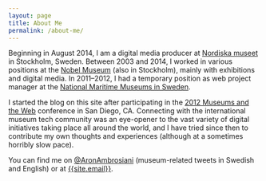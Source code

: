 ```yaml
---
layout: page
title: About Me
permalink: /about-me/
---
```


Beginning in August 2014, I am a digital media producer at [Nordiska museet](http://www.nordiskamuseet.se/en) in Stockholm, Sweden. Between 2003 and 2014, I worked in various positions at the [Nobel Museum](http://www.nobelmuseum.se/en) (also in Stockholm), mainly with exhibitions and digital media. In 2011–2012, I had a temporary position as web project manager at the [National Maritime Museums in Sweden](http://www.maritima.se/en/).

I started the blog on this site after participating in the [2012 Museums and the Web](http://www.museumsandtheweb.com/mw2012.html) conference in San Diego, CA. Connecting with the international museum tech community was an eye-opener to the vast variety of digital initiatives taking place all around the world, and I have tried since then to contribute my own thoughts and experiences (although at a sometimes horribly slow pace).

You can find me on [@AronAmbrosiani](https://twitter.com/AronAmbrosiani) (museum-related tweets in Swedish and English) or at [{{site.email}}](mailto:{{site.email}}).
